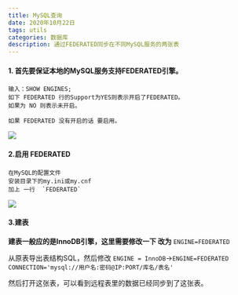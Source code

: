 ```yaml
---
title: MySQL查询
date: 2020年10月22日
tags: utils
categories: 数据库
description: 通过FEDERATED同步在不同MySQL服务的两张表
---
```




#### 1. 首先要保证本地的MySQL服务支持FEDERATED引擎。

```
输入：SHOW ENGINES;
如下 FEDERATED 行的Support为YES则表示开启了FEDERATED。
如果为 NO 则表示未开启。

如果 FEDERATED 没有开启的话 要启用。
```

![](https://i.loli.net/2020/10/22/7a8G6nUXbLM24wl.png)

#### 2.启用 FEDERATED

```
在MySQL的配置文件
安装目录下的my.ini或my.cnf 
加上 一行  `FEDERATED`
```

![](https://i.loli.net/2020/10/22/HhLBosuOdeNDbgQ.png)

#### 3.建表

**建表一般应的是InnoDB引擎，这里需要修改一下 改为** `ENGINE=FEDERATED`

从原表导出表结构SQL，然后修改 `ENGINE = InnoDB`->`ENGINE=FEDERATED CONNECTION='mysql://用户名:密码@IP:PORT/库名/表名'`

然后打开这张表，可以看到远程表里的数据已经同步到了这张表。